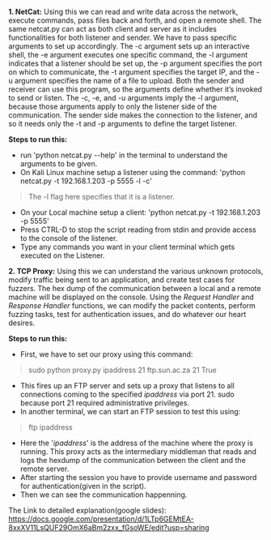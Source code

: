 **1. NetCat:**
   Using this we can read and write data across the network, execute commands, pass files back and forth, and open a remote shell.
   The same netcat.py can act as both client and server as it includes functionalities for both listener and sender. We have to pass specific arguments to set up accordingly. The -c argument sets up an interactive shell, the -e argument executes one specific command, the -l argument indicates that a listener should be set up, the -p argument specifies the port on which to communicate, the -t argument specifies the target IP, and the -u argument specifies the name of a file to upload. Both the sender and receiver can use this program, so the arguments define whether it’s invoked to send or listen. The -c, -e, and -u arguments imply the -l argument, because those arguments apply to only the listener side of the communication. The sender side makes the connection to the listener, and so it needs only the -t and -p arguments to define the target listener.
   
   **Steps to run this:**
-    run 'python netcat.py --help' in the terminal to understand the arguments to be given.
-    On Kali Linux machine setup a listener using the command: 'python netcat.py -t 192.168.1.203 -p 5555 -l -c'
> The -l flag here specifies that it is a listener. 
-    On your Local machine setup a client: 'python netcat.py -t 192.168.1.203 -p 5555'
-    Press CTRL-D to stop the script reading from stdin and provide access to the console of the listener.
-    Type any commands you want in your client terminal which gets executed on the Listener. 

**2. TCP Proxy:**
Using this we can understand the various unknown protocols, modify traffic being sent to an application, and create test cases for fuzzers. The hex dump of the communication between a local and a remote machine will be displayed on the console. Using the _Request Handler_ and _Response Handler_ functions, we can modify the packet contents, perform fuzzing tasks, test for authentication issues, and do whatever our heart desires.
   
   **Steps to run this:**
-    First, we have to set our proxy using this command:
>    sudo python proxy.py ipaddress 21 ftp.sun.ac.za 21 True
-    This fires up an FTP server and sets up a proxy that listens to all connections coming to the specified _ipaddress_ via port 21. sudo because port 21 required administrative privileges.
-    In another terminal, we can start an FTP session to test this using:
>    ftp ipaddress
-    Here the '_ipaddress_' is the address of the machine where the proxy is running. This proxy acts as the intermediary middleman that reads and logs the hexdump of the communication between the client and the remote server.
-    After starting the session you have to provide username and password for authentication(given in the script).
-    Then we can see the communication happenning. 




The Link to detailed explanation(google slides): https://docs.google.com/presentation/d/1LTp6GEMtEA-8xxXV11LsQUF29OmX6aBm2zxx_fGsoWE/edit?usp=sharing
